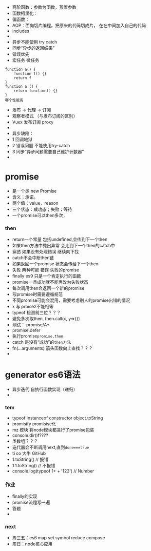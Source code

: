 * 高阶函数：参数为函数，预置参数
* 函数柯里化：
* 偏函数：
* AOP：面向切片编程。把原来的代码切成片， 在在中间加入自己的代码
* includes
* 
* 异步不能使用 try catch
* 同步“异步的返回结果”
* 错误优先
* 宏任务 微任务
```
function a() {
    function f() {}
    return f
}
function a () {
    return function() {}
}
哪个性能高
```
- 发布 -> 代理 -> 订阅
- 观察者模式 （与发布订阅的区别）
- Vuex 发布订阅 proxy
- 
- 异步缺陷：
- 1 回调地狱
- 2 错误问题 不能使用try-catch
- 3 同步“异步问题需要自己维护计数器”
- 
# promise
- 是一个类 new Promise
- 含义；承诺。
- 两个值：value，reason
- 三个状态：成功态；失败；等待
- 一个promise可以then多次，
### then
- return一个常量 包括undefined,会传到下一个then
- 如果then方法中抛出异常 会走到下一个then的catch中
- 穿透 如果没有处理错误 继续向下找
- catch不会中断then链
- 如果返回一个promise 状态会传给下一个then
- 失败 两种可能 错误 失败的promise
- finally es9 只是一个肯定执行的函数
- promise一旦成功就不能再改为失败状态
- 每次调用then会返回一个新的promise
- 写promise时需要遵循规范
- 不同promise可能会混用，需要考虑别人的promise出错的情况
- x 与 proise2不能相等
- typeof 检测前三位？？？
- 避免多次取then, then.call(x, y=>{})
- 测试： promise/A+
- promise.defer
- 执行promise`promise.then`
- catch 是没有“成功”的`then`方法
- fn(...arguments) 箭头函数向上查找？？？
- 
# generator es6语法
- 异步迭代 自执行函数实现（递归）
- 



### tem
- typeof instanceof constructor object.toString
- promisify promisise化
- mz 模块 将node模块都进行了promise包装
- console.dir()f????
- 类数组？？？
- 迭代器会不断调用next,直到`done===true`
- ti co 大牛 GitHub
- 1.toString() // 报错
- 1.1.toString() // 不报错
- console.log(typeof 1+ + '123') // Number


### 作业
- finally的实现
- promise流程写一遍
- 答题
- 
### next
- 周三五：es6 map set symbol reduce compose
- 周日：node核心应用